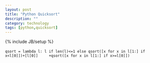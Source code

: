 ```yaml
---
layout: post
title: "Python Quicksort"
description: ""
category: technology
tags: [python,quicksort]
---
```

{% include JB/setup %}
<br />
<br />
`qsort = lambda l: l if len(l)<=1 else qsort([x for x in l[1:] if x<l[0]])+[l[0]]     +qsort([x for x in l[1:] if x>=l[0]])`
